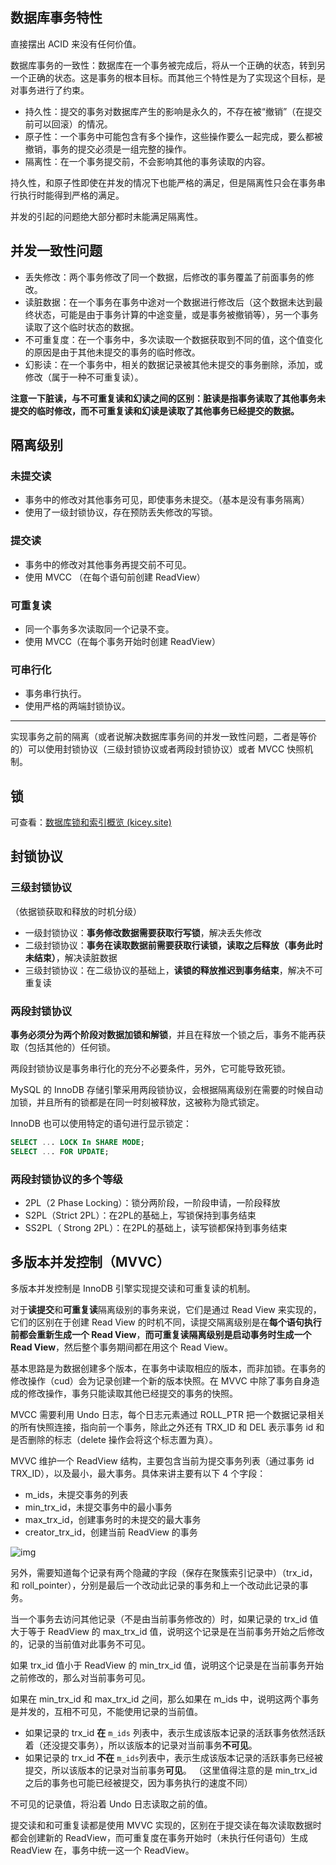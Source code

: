 ## 数据库事务特性

直接摆出 ACID 来没有任何价值。

数据库事务的一致性：数据库在一个事务被完成后，将从一个正确的状态，转到另一个正确的状态。这是事务的根本目标。而其他三个特性是为了实现这个目标，是对事务进行了约束。

- 持久性：提交的事务对数据库产生的影响是永久的，不存在被“撤销”（在提交前可以回滚）的情况。
- 原子性：一个事务中可能包含有多个操作，这些操作要么一起完成，要么都被撤销，事务的提交必须是一组完整的操作。
- 隔离性：在一个事务提交前，不会影响其他的事务读取的内容。

持久性，和原子性即使在并发的情况下也能严格的满足，但是隔离性只会在事务串行执行时能得到严格的满足。

并发的引起的问题绝大部分都时未能满足隔离性。

## 并发一致性问题

- 丢失修改：两个事务修改了同一个数据，后修改的事务覆盖了前面事务的修改。
- 读脏数据：在一个事务在事务中途对一个数据进行修改后（这个数据未达到最终状态，可能是由于事务计算的中途变量，或是事务被撤销等），另一个事务读取了这个临时状态的数据。
- 不可重复度：在一个事务中，多次读取一个数据获取到不同的值，这个值变化的原因是由于其他未提交的事务的临时修改。
- 幻影读：在一个事务中，相关的数据记录被其他未提交的事务删除，添加，或修改（属于一种不可重复读）。

**注意一下脏读，与不可重复读和幻读之间的区别：脏读是指事务读取了其他事务未提交的临时修改，而不可重复读和幻读是读取了其他事务已经提交的数据。**

## 隔离级别

### 未提交读

- 事务中的修改对其他事务可见，即使事务未提交。（基本是没有事务隔离）
- 使用了一级封锁协议，存在预防丢失修改的写锁。

### 提交读

- 事务中的修改对其他事务再提交前不可见。
- 使用 MVCC （在每个语句前创建 ReadView）

### 可重复读

- 同一个事务多次读取同一个记录不变。
- 使用 MVCC（在每个事务开始时创建 ReadView）

### 可串行化

- 事务串行执行。
- 使用严格的两端封锁协议。

------

实现事务之前的隔离（或者说解决数据库事务间的并发一致性问题，二者是等价的）可以使用封锁协议（三级封锁协议或者两段封锁协议）或者 MVCC 快照机制。

## 锁

可查看：[数据库锁和索引概览 (kicey.site)](https://blog.kicey.site/suo-yin-gai-lan/)

## 封锁协议

### 三级封锁协议

（依据锁获取和释放的时机分级）

- 一级封锁协议：**事务修改数据需要获取行写锁**，解决丢失修改
- 二级封锁协议：**事务在读取数据前需要获取行读锁，读取之后释放（事务此时未结束）**，解决读脏数据
- 三级封锁协议：在二级协议的基础上，**读锁的释放推迟到事务结束**，解决不可重复读

### 两段封锁协议

**事务必须分为两个阶段对数据加锁和解锁**，并且在释放一个锁之后，事务不能再获取（包括其他的）任何锁。

两段封锁协议是事务串行化的充分不必要条件，另外，它可能导致死锁。

MySQL 的 InnoDB 存储引擎采用两段锁协议，会根据隔离级别在需要的时候自动加锁，并且所有的锁都是在同一时刻被释放，这被称为隐式锁定。

InnoDB 也可以使用特定的语句进行显示锁定：

```sql
SELECT ... LOCK In SHARE MODE;
SELECT ... FOR UPDATE;
```

### 两段封锁协议的多个等级

- 2PL（2 Phase Locking）：锁分两阶段，一阶段申请，一阶段释放
- S2PL（Strict 2PL）：在2PL的基础上，写锁保持到事务结束
- SS2PL（ Strong 2PL）：在2PL的基础上，读写锁都保持到事务结束

## 多版本并发控制（MVVC）

多版本并发控制是 InnoDB 引擎实现提交读和可重复读的机制。

对于**读提交**和**可重复读**隔离级别的事务来说，它们是通过 Read View 来实现的，它们的区别在于创建 Read View 的时机不同，读提交隔离级别是在**每个语句执行前都会重新生成一个 Read View**，**而可重复读隔离级别是启动事务时生成一个 Read View**，然后整个事务期间都在用这个 Read View。

基本思路是为数据创建多个版本，在事务中读取相应的版本，而非加锁。在事务的修改操作（cud）会为记录创建一个新的版本快照。在 MVVC 中除了事务自身造成的修改操作，事务只能读取其他已经提交的事务的快照。

MVCC 需要利用 Undo 日志，每个日志元素通过 ROLL_PTR 把一个数据记录相关的所有快照连接，指向前一个事务，除此之外还有 TRX_ID 和 DEL 表示事务 id 和是否删除的标志（delete 操作会将这个标志置为真）。

MVVC 维护一个 ReadView 结构，主要包含当前为提交事务列表（通过事务 id TRX_ID），以及最小，最大事务。具体来讲主要有以下 4 个字段：

- m_ids，未提交事务的列表
- min_trx_id，未提交事务中的最小事务
- max_trx_id，创建事务时的未提交的最大事务
- creator_trx_id，创建当前 ReadView 的事务

![img](https://blog.kicey.site/content/images/2022/09/image-36.png)

另外，需要知道每个记录有两个隐藏的字段（保存在聚簇索引记录中）（trx_id，和 roll_pointer），分别是最后一个改动此记录的事务和上一个改动此记录的事务。

当一个事务去访问其他记录（不是由当前事务修改的）时，如果记录的 trx_id 值大于等于 ReadView 的 max_trx_id 值，说明这个记录是在当前事务开始之后修改的，记录的当前值对此事务不可见。

如果 trx_id 值小于 ReadView 的 min_trx_id 值，说明这个记录是在当前事务开始之前修改的，那么对当前事务可见。

如果在 min_trx_id 和 max_trx_id 之间，那么如果在 m_ids 中，说明这两个事务是并发的，互相不可见，不能使用记录的当前值。

- 如果记录的 trx_id **在** `m_ids` 列表中，表示生成该版本记录的活跃事务依然活跃着（还没提交事务），所以该版本的记录对当前事务**不可见**。
- 如果记录的 trx_id **不在** `m_ids`列表中，表示生成该版本记录的活跃事务已经被提交，所以该版本的记录对当前事务**可见**。
  （这里值得注意的是 min_trx_id 之后的事务也可能已经被提交，因为事务执行的速度不同）

不可见的记录值，将沿着 Undo 日志读取之前的值。

提交读和和可重复读都是使用 MVVC 实现的，区别在于提交读在每次读取数据时都会创建新的 ReadView，而可重复度在事务开始时（未执行任何语句）生成 ReadView 在，事务中统一这一个 ReadView。